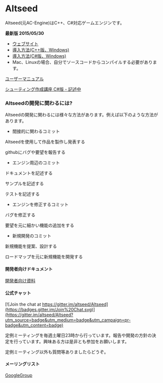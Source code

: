 ﻿Altseed
=========================

Altseed(元AC-Engine)はC++、C#対応ゲームエンジンです。

**最新版 2015/05/30**
* [ウェブサイト](http://ac-engine.github.io/)
* [導入方法(C++版、Windows)](Document/HowToIntroduce/Windows_CPP.md)
* [導入方法(C#版、Windows)](Document/HowToIntroduce/Windows_CS.md)
* Mac、Linuxの場合、自分でソースコードからコンパイルする必要があります。

[ユーザーマニュアル](Document/Index.md)

[シューティング作成講座 C#版 - 記述中](https://github.com/altseed/STGLecture/blob/master/Document/cs/Index.md)

### Altseedの開発に関わるには?

Altseedの開発に関わるには様々な方法があります。例えば以下のような方法があります。

* 間接的に関わるコミット

Altseedを使用して作品を製作し発表する

githubにバグや要望を報告する

* エンジン周辺のコミット

ドキュメントを記述する

サンプルを記述する

テストを記述する

* エンジンを修正するコミット

バグを修正する

要望を元に細かい機能の追加をする

* 新規開発のコミット

新規機能を提案、設計する

ロードマップを元に新規機能を開発する

#### 開発者向けドキュメント

[開発者向け資料](Document_Development/Index.md)

#### 公式チャット

[![Join the chat at https://gitter.im/altseed/Altseed](https://badges.gitter.im/Join%20Chat.svg)](https://gitter.im/altseed/Altseed?utm_source=badge&utm_medium=badge&utm_campaign=pr-badge&utm_content=badge)

定例ミーティングを毎週土曜日23時から行っています。報告や開発の方針の決定を行っています。興味ある方は是非とも参加をお願いします。

定例ミーティング以外も質問等ありましたらどうぞ。

#### メーリングリスト

[GoogleGroup](https://groups.google.com/forum/#!forum/ac-engine)



